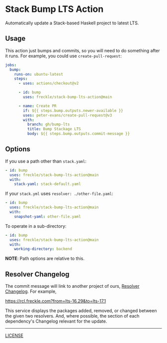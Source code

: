 # Stack Bump LTS Action

Automatically update a Stack-based Haskell project to latest LTS.

## Usage

This action just bumps and commits, so you will need to do something after it
runs. For example, you could use `create-pull-request`:

```yaml
jobs:
  bump:
    runs-on: ubuntu-latest
    steps:
      - uses: actions/checkout@v2

      - id: bump
        uses: freckle/stack-bump-lts-action@main

      - name: Create PR
        if: ${{ steps.bump.outputs.newer-available }}
        uses: peter-evans/create-pull-request@v3
        with:
          branch: gh/bump-lts
          title: Bump Stackage LTS
          body: ${{ steps.bump.outputs.commit-message }}

```

## Options

If you use a path other than `stack.yaml`:

```yaml
- id: bump
  uses: freckle/stack-bump-lts-action@main
  with:
    stack-yaml: stack-default.yaml
```

If your `stack.yml` uses `resolver: ./other-file.yaml`:

```yaml
- id: bump
  uses: freckle/stack-bump-lts-action@main
  with:
    snapshot-yaml: other-file.yaml
```

To operate in a sub-directory:

```yaml
- id: bump
  uses: freckle/stack-bump-lts-action@main
  with:
    working-directory: backend
```

**NOTE**: Path options are relative to this.

## Resolver Changelog

The commit message will link to another project of ours, [Resolver
Changelog][rcl]. For example,

[rcl]: https://github.com/freckle/rcl

https://rcl.freckle.com?from=lts-16.29&to=lts-17.1

This service displays the packages added, removed, or changed between the given
two resolvers. And, where possible, the section of each dependency's Changelog
relevant for the update.

---

[LICENSE](./LICENSE)
